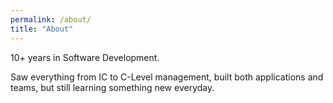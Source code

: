 ```yaml
---
permalink: /about/
title: "About"
---
```


10+ years in Software Development. 

Saw everything from IC to C-Level management, built both applications and teams, but still learning something new everyday.